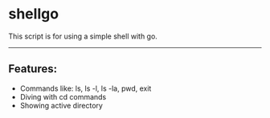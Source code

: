 # shellgo

This script is for using a simple shell with go.

---

## Features:
- Commands like: ls, ls -l, ls -la, pwd, exit
- Diving with cd commands
- Showing active directory